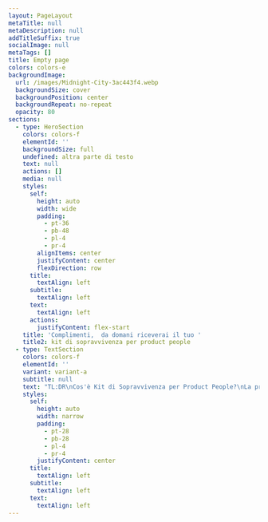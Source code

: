 ```yaml
---
layout: PageLayout
metaTitle: null
metaDescription: null
addTitleSuffix: true
socialImage: null
metaTags: []
title: Empty page
colors: colors-e
backgroundImage:
  url: /images/Midnight-City-3ac443f4.webp
  backgroundSize: cover
  backgroundPosition: center
  backgroundRepeat: no-repeat
  opacity: 80
sections:
  - type: HeroSection
    colors: colors-f
    elementId: ''
    backgroundSize: full
    undefined: altra parte di testo
    text: null
    actions: []
    media: null
    styles:
      self:
        height: auto
        width: wide
        padding:
          - pt-36
          - pb-48
          - pl-4
          - pr-4
        alignItems: center
        justifyContent: center
        flexDirection: row
      title:
        textAlign: left
      subtitle:
        textAlign: left
      text:
        textAlign: left
      actions:
        justifyContent: flex-start
    title: 'Complimenti,  da domani riceverai il tuo '
    title2: kit di sopravvivenza per product people
  - type: TextSection
    colors: colors-f
    elementId: ''
    variant: variant-a
    subtitle: null
    text: "TL:DR\nCos'è Kit di Sopravvivenza per Product People?\nLa prima selezione per te\nTi avevo promesso un regalo\n\n\nEhi ciao \U0001F44B,\n\n\nSono davvero felice di poterti scrivere questa email.\n\n\nMa ne sono consapevole, se ti sei iscritto a questa newsletter è per un motivo.\n\n\nKit di Sopravvivenza per Product People è una newsletter con un obiettivo molto specifico.\n\n\nL’idea è quella di aiutare le persone che lavorano ad un prodotto nella gestione del caos che deriva dal lavorare ad un prodotto.\nMagari sei un designer, oppure un developer, un product manager o chissà quale altro job title emerso nel magico mondo del lavoro.\nMagari quell’etichetta non ce l’hai e ti sporchi le mani giorno dopo giorno per provare a guadagnartela.\nOppure quell’etichetta non ce l’hai e non la vuoi nemmeno, magari sei un founder, un indie hacker con un’idea nella testa e che cerca giorno dopo giorno di trasformarla in realtà.\nSe sei tra queste persone, questa newsletter è per te.\nAspetta però, non ti agitare.\nQuesta non sarà una newsletter filosofica, piena di pensieri, analisi ecc.\nCon questa newsletter condividerò con te, ogni giorno, tre link:\nil link ad un contenuto (un articolo, un podcast, un thread su twitter ecc.);\nuna risorsa (un tool, framework, modello mentale o template Notion ecc.);\nil prodotto di Product Hunt più interessante che ho trovato nella mia Product Hunt Curation quotidiana.\nBasta così.\nSi tratta pur sempre una newsletter giornaliera e non voglio rubarti altro tempo.\n\n\nLA PRIMA SELEZIONE PER TE\n\n\nQuesto è di sicuro il twitter thread più di impatto che io abbia mai letto;\n\n\nQuesto è uno dei modi migliori per confrontarsi con gli stakeholder di un'azienda (o magari con investitori);\n\n\nGrazie a questa risorsa, non avrai più dubbi sulla linea grafica da dare ad un tuo contenuto.\nPER CHIUDERE IN BELLEZZA, UN REGALO PER TE\nOgni giorno su Product Hunt escono centinaia di prodotti. Io ne raccolgo i più interessanti e li salvo in un database tutto mio su Notion.\nUna selezione di questi prodotti la pubblico sul mio profilo Linkedin (a proposito, che ne dici di restare in contatto anche lì?).\nIl link al database però è mio, non lo condivido con nessuno a meno che non me lo chiedano.\nPer celebrare questa prima email, facciamo finta che tu me l'abbia chiesto, che ne dici?\nClicca sul pulsante qui sotto per accedere al database.\n\n<iframe class=\"airtable-embed\" src=\"https://airtable.com/embed/shrstamXmJOpnhBU7?backgroundColor=purple&viewControls=on\" frameborder=\"0\" onmousewheel=\"\" width=\"100%\" height=\"800\" style=\"background: transparent; border: 1px solid #ccc;\"></iframe>\n\n"
    styles:
      self:
        height: auto
        width: narrow
        padding:
          - pt-28
          - pb-28
          - pl-4
          - pr-4
        justifyContent: center
      title:
        textAlign: left
      subtitle:
        textAlign: left
      text:
        textAlign: left
---
```

